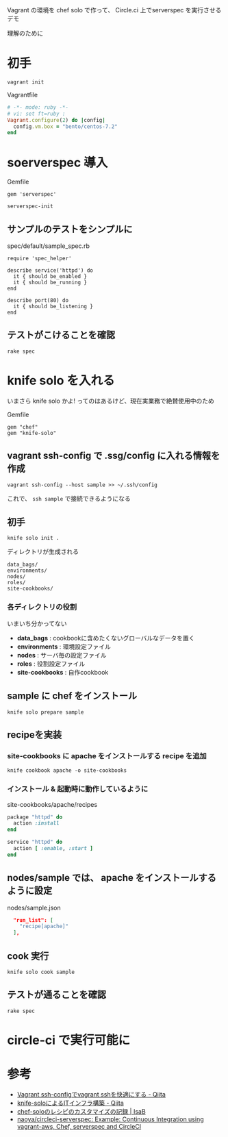 Vagrant の環境を chef solo で作って、 Circle.ci 上でserverspec を実行させるデモ

理解のために

# 初手

```
vagrant init
```

Vagrantfile

```ruby
# -*- mode: ruby -*-
# vi: set ft=ruby :
Vagrant.configure(2) do |config|
  config.vm.box = "bento/centos-7.2"
end
```

# soerverspec 導入

Gemfile

```
gem 'serverspec'
```

```
serverspec-init
```

## サンプルのテストをシンプルに

spec/default/sample_spec.rb

```
require 'spec_helper'

describe service('httpd') do
  it { should be_enabled }
  it { should be_running }
end

describe port(80) do
  it { should be_listening }
end
```

## テストがこけることを確認

```
rake spec
```

# knife solo を入れる

いまさら knife solo かよ! ってのはあるけど、現在実業務で絶賛使用中のため


Gemfile

```
gem "chef"
gem "knife-solo"
```

## vagrant ssh-config で .ssg/config に入れる情報を作成


```
vagrant ssh-config --host sample >> ~/.ssh/config
```

これで、 `ssh sample` で接続できるようになる


## 初手

```
knife solo init .
```

ディレクトリが生成される

```
data_bags/
environments/
nodes/
roles/
site-cookbooks/
```

### 各ディレクトリの役割

いまいち分かってない

- **data_bags** : cookbookに含めたくないグローバルなデータを置く
- **environments** : 環境設定ファイル
- **nodes** : サーバ毎の設定ファイル
- **roles** : 役割設定ファイル
- **site-cookbooks** : 自作cookbook


## sample に chef をインストール


```
knife solo prepare sample
```

## recipeを実装

### site-cookbooks に apache をインストールする recipe を追加

```
knife cookbook apache -o site-cookbooks
```

### インストール & 起動時に動作しているように

site-cookbooks/apache/recipes

```ruby
package "httpd" do
  action :install
end

service "httpd" do
  action [ :enable, :start ]
end
```

## nodes/sample では、 apache をインストールするように設定


nodes/sample.json

```json
  "run_list": [
    "recipe[apache]"
  ],
```

## cook 実行

```
knife solo cook sample
```

## テストが通ることを確認

```
rake spec
```

# circle-ci で実行可能に




# 参考

- [Vagrant ssh-configでvagrant sshを快適にする - Qiita](http://qiita.com/Sanche/items/43d615beef05cd9417e2)
- [knife-soloによるITインフラ構築 - Qiita](http://qiita.com/_daisuke0802/items/f5446d031a33c8659d36)
- [chef-soloのレシピのカスタマイズの記録 | IsaB](http://blog.isao.co.jp/chef-solo_custom-recipe/)
- [naoya/circleci-serverspec: Example: Continuous Integration using vagrant-aws, Chef, serverspec and CircleCI](https://github.com/naoya/circleci-serverspec)

